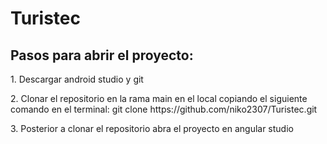 # Turistec
<h2>Pasos para abrir el proyecto:</h2>
  <p> 1. Descargar android studio y git</p>
  <p> 2. Clonar el repositorio en la rama main en el local copiando el siguiente comando en el terminal: git clone https://github.com/niko2307/Turistec.git </p>
  <p> 3. Posterior a clonar el repositorio abra el proyecto en angular studio</p>

